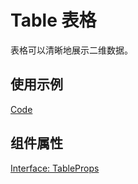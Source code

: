 # Table 表格

表格可以清晰地展示二维数据。

## 使用示例

[Code](./demo/index.tsx)

## 组件属性

[Interface: TableProps](./TableProps.tsx)
